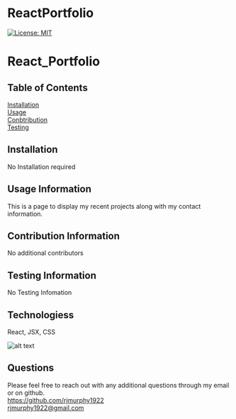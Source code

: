 # ReactPortfolio
 [![License: MIT](https://img.shields.io/badge/License-MIT-yellow.svg)](https://opensource.org/licenses/MIT)


   # React_Portfolio

   ## Table of Contents

   [Installation](#Installation)
    <br>
   [Usage](#Usage)
   <br>
   [Conbtribution](#Contribution)
   <br>
   [Testing](#Testing)


  ## Installation
  No Installation required

  ## Usage Information
  This is a page to display my recent projects along with my contact information.

  ## Contribution Information
  No additional contributors

  ## Testing Information
  No Testing Infomation

  ## Technologiess
  React, JSX, CSS

  ![alt text](https://github.com/rjmurphy1922/ReactPortfolio/blob/main/portfolioscreenshot.PNG?raw=true)

   ## Questions

   Please feel free to reach out with any additional questions through my email or on github.
   <br>
   https://github.com/rjmurphy1922
   <br>
  rjmurphy1922@gmail.com

   
